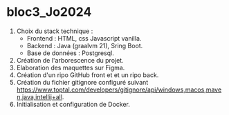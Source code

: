 # bloc3_Jo2024

1. Choix du stack technique :
    - Frontend : HTML, css Javascript vanilla.
    - Backend : Java (graalvm 21), Sring Boot.
    - Base de données : Postgresql.
2. Création de l'arborescence du projet.
3. Elaboration des maquettes sur Figma.
4. Création d'un ripo GitHub front et et un ripo back.
5. Création du fichier gitignore configuré suivant https://www.toptal.com/developers/gitignore/api/windows,macos,maven,java,intellij+all.
6. Initialisation et configuration de Docker.